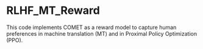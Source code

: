 # RLHF_MT_Reward

This code implements COMET as a reward model to capture human preferences in machine translation (MT) and in Proximal Policy Optimization (PPO).
